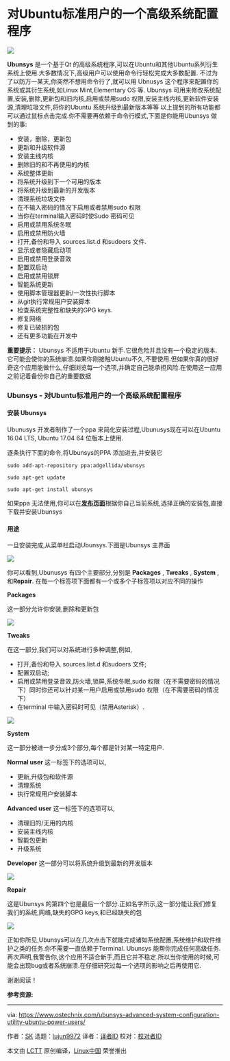 对Ubuntu标准用户的一个高级系统配置程序
======

![](https://www.ostechnix.com/wp-content/uploads/2017/08/Ubunsys-4-1-720x340.png)


**Ubunsys** 是一个基于Qt 的高级系统程序,可以在Ubuntu和其他Ubuntu系列衍生系统上使用.大多数情况下,高级用户可以使用命令行轻松完成大多数配置.
不过为了以防万一某天,你突然不想用命令行了,就可以用 Ubnusys 这个程序来配置你的系统或其衍生系统,如Linux Mint,Elementary OS 等. Ubunsys 可用来修改系统配置,安装,删除,更新包和旧内核,启用或禁用sudo 权限,安装主线内核,更新软件安装源,清理垃圾文件,将你的Ubuntu 系统升级到最新版本等等
以上提到的所有功能都可以通过鼠标点击完成.你不需要再依赖于命令行模式,下面是你能用Ubunsys 做到的事:


  * 安装，删除，更新包
  * 更新和升级软件源
  *  安装主线内核
  *  删除旧的和不再使用的内核
  *  系统整体更新
  *  将系统升级到下一个可用的版本
  *  将系统升级到最新的开发版本
  * 清理系统垃圾文件
  *  在不输入密码的情况下启用或者禁用sudo 权限
  * 当你在terminal输入密码时使Sudo 密码可见
  *  启用或禁用系统冬眠
  *  启用或禁用防火墙 
  *  打开,备份和导入 sources.list.d 和sudoers 文件.
  *  显示或者隐藏启动项
  *  启用或禁用登录音效
  *  配置双启动
  *  启用或禁用锁屏
  *  智能系统更新
  *  使用脚本管理器更新/一次性执行脚本
  * 从git执行常规用户安装脚本
  *  检查系统完整性和缺失的GPG keys.
  *  修复网络
  *  修复已破损的包
  *  还有更多功能在开发中 

**重要提示：** Ubunsys 不适用于Ubuntu 新手.它很危险并且没有一个稳定的版本.它可能会使你的系统崩溃.如果你刚接触Ubuntu不久,不要使用.但如果你真的很好奇这个应用能做什么,仔细浏览每一个选项,并确定自己能承担风险.在使用这一应用之前记着备份你自己的重要数据

### Ubunsys - 对Ubuntu标准用户的一个高级系统配置程序

#### 安装 Ubunsys


Ubunusys 开发者制作了一个ppa 来简化安装过程,Ubunusys现在可以在Ubuntu 16.04 LTS, Ubuntu 17.04 64 位版本上使用.

逐条执行下面的命令,将Ubunsys的PPA 添加进去,并安装它
```
sudo add-apt-repository ppa:adgellida/ubunsys

sudo apt-get update

sudo apt-get install ubunsys

```


如果ppa 无法使用,你可以在[**发布页面**][1]根据你自己当前系统,选择正确的安装包,直接下载并安装Ubunsys

#### 用途

一旦安装完成,从菜单栏启动Ubunsys.下图是Ubunsys 主界面

![][3]

你可以看到,Ubunusys 有四个主要部分,分别是 **Packages** , **Tweaks** , **System** ,和**Repair**. 在每一个标签项下面都有一个或多个子标签项以对应不同的操作


**Packages**

这一部分允许你安装,删除和更新包

![][4]

**Tweaks**

在这一部分,我们可以对系统进行多种调整,例如,

  * 打开,备份和导入 sources.list.d 和sudoers 文件;
  * 配置双启动;
  * 启用或禁用登录音效,防火墙,锁屏,系统冬眠,sudo 权限（在不需要密码的情况下）同时你还可以针对某一用户启用或禁用sudo 权限（在不需要密码的情况下）
  * 在terminal 中输入密码时可见（禁用Asterisk）.



![][5]

**System**

这一部分被进一步分成3个部分,每个都是针对某一特定用户.

**Normal user** 这一标签下的选项可以,

  * 更新,升级包和软件源
  * 清理系统
  * 执行常规用户安装脚本



**Advanced user** 这一标签下的选项可以,

*	清理旧的/无用的内核
* 安装主线内核
* 智能包更新
* 升级系统




**Developer** 这一部分可以将系统升级到最新的开发版本

![][6]

**Repair**

这是Ubunsys 的第四个也是最后一个部分.正如名字所示,这一部分能让我们修复我们的系统,网络,缺失的GPG keys,和已经缺失的包

![][7]


正如你所见,Ubunsys可以在几次点击下就能完成诸如系统配置,系统维护和软件维护之类的任务.你不需要一直依赖于Terminal. Ubunsys 能帮你完成任何高级任务.再次声明,我警告你,这个应用不适合新手,而且它并不稳定.所以当你使用的时候,可能会出现bug或者系统崩溃.在仔细研究过每一个选项的影响之后再使用它.

谢谢阅读！

**参考资源:**



--------------------------------------------------------------------------------

via: https://www.ostechnix.com/ubunsys-advanced-system-configuration-utility-ubuntu-power-users/

作者：[SK][a]
选题：[lujun9972](https://github.com/lujun9972)
译者：[译者ID](https://github.com/译者ID)
校对：[校对者ID](https://github.com/校对者ID)

本文由 [LCTT](https://github.com/LCTT/TranslateProject) 原创编译，[Linux中国](https://linux.cn/) 荣誉推出

[a]:https://www.ostechnix.com/author/sk/
[1]:https://github.com/adgellida/ubunsys/releases
[2]:data:image/gif;base64,R0lGODlhAQABAIAAAAAAAP///yH5BAEAAAAALAAAAAABAAEAAAIBRAA7
[3]:http://www.ostechnix.com/wp-content/uploads/2017/08/Ubunsys-1.png
[4]:http://www.ostechnix.com/wp-content/uploads/2017/08/Ubunsys-2.png
[5]:http://www.ostechnix.com/wp-content/uploads/2017/08/Ubunsys-5.png
[6]:http://www.ostechnix.com/wp-content/uploads/2017/08/Ubunsys-9.png
[7]:http://www.ostechnix.com/wp-content/uploads/2017/08/Ubunsys-11.png
